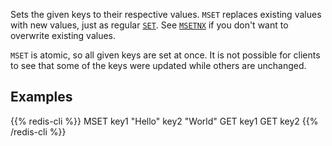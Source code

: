 Sets the given keys to their respective values.
`MSET` replaces existing values with new values, just as regular [`SET`](/commands/set).
See [`MSETNX`](/commands/msetnx) if you don't want to overwrite existing values.

`MSET` is atomic, so all given keys are set at once.
It is not possible for clients to see that some of the keys were updated while
others are unchanged.

## Examples

{{% redis-cli %}}
MSET key1 "Hello" key2 "World"
GET key1
GET key2
{{% /redis-cli %}}


